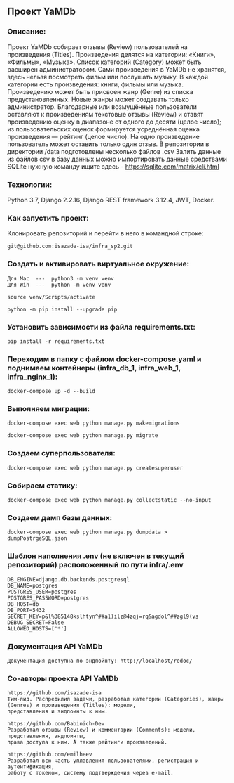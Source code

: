 ## Проект YaMDb

### Описание:

Проект YaMDb собирает отзывы (Review) пользователей на произведения (Titles). Произведения делятся на категории: «Книги», «Фильмы», «Музыка». Список категорий (Category) может быть расширен администратором.
Сами произведения в YaMDb не хранятся, здесь нельзя посмотреть фильм или послушать музыку.
В каждой категории есть произведения: книги, фильмы или музыка.
Произведению может быть присвоен жанр (Genre) из списка предустановленных. Новые жанры может создавать только администратор.
Благодарные или возмущённые пользователи оставляют к произведениям текстовые отзывы (Review) и ставят произведению оценку в диапазоне от одного до десяти (целое число); из пользовательских оценок формируется усреднённая оценка произведения — рейтинг (целое число). На одно произведение пользователь может оставить только один отзыв.
В репозитории в директории /data подготовлены несколько файлов .csv
Залить данные из файлов csv в базу данных можно импортировать данные средствами SQLite
нужную команду ищите здесь - https://sqlite.com/matrix/cli.html

### Технологии:

Python 3.7, Django 2.2.16, Django REST framework 3.12.4, JWT, Docker.

### Как запустить проект:

Клонировать репозиторий и перейти в него в командной строке:

```
git@github.com:isazade-isa/infra_sp2.git
```

### Cоздать и активировать виртуальное окружение:

```
Для Mac  ---  python3 -m venv venv
Для Win  ---  python -m venv venv
```

```
source venv/Scripts/activate
```

```
python -m pip install --upgrade pip
```

### Установить зависимости из файла requirements.txt:

```
pip install -r requirements.txt
```

### Переходим в папку с файлом docker-compose.yaml и поднимаем контейнеры (infra_db_1, infra_web_1, infra_nginx_1):

```
docker-compose up -d --build
```

### Выполняем миграции:

```
docker-compose exec web python manage.py makemigrations
```

```
docker-compose exec web python manage.py migrate
```

### Создаем суперпользователя:

```
docker-compose exec web python manage.py createsuperuser
```

### Собираем статику:

```
docker-compose exec web python manage.py collectstatic --no-input
```

### Создаем дамп базы данных:

```
docker-compose exec web python manage.py dumpdata > dumpPostrgeSQL.json
```

### Шаблон наполнения .env (не включен в текущий репозиторий) расположенный по пути infra/.env

```
DB_ENGINE=django.db.backends.postgresql
DB_NAME=postgres
POSTGRES_USER=postgres
POSTGRES_PASSWORD=postgres
DB_HOST=db
DB_PORT=5432
SECRET_KEY=p&l%385148kslhtyn^##a1)ilz@4zqj=rq&agdol^##zgl9(vs
DEBUG_SECRET=False
ALLOWED_HOSTS=['*']
```

### Документация API YaMDb

```
Документация доступна по эндпойнту: http://localhost/redoc/
```

### Со-авторы проекта API YaMDb

```
https://github.com/isazade-isa
Тим-лид. Распредилил задачи, разработал категории (Categories), жанры (Genres) и произведения (Titles): модели,
представления и эндпоинты к ним. 

https://github.com/Babinich-Dev
Разработал отзывы (Review) и комментарии (Comments): модели, представления, эндпоинты,
права доступа к ним. А также рейтинги произведений.

https://github.com/emilheev
Разработал всю часть уплавления пользователями, регистрация и аутентификация,
работу с токеном, систему подтверждения через e-mail.
```
